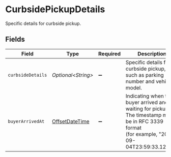 # CurbsidePickupDetails

Specific details for curbside pickup.


## Fields

| Field                                                                                                                                            | Type                                                                                                                                             | Required                                                                                                                                         | Description                                                                                                                                      | Example                                                                                                                                          |
| ------------------------------------------------------------------------------------------------------------------------------------------------ | ------------------------------------------------------------------------------------------------------------------------------------------------ | ------------------------------------------------------------------------------------------------------------------------------------------------ | ------------------------------------------------------------------------------------------------------------------------------------------------ | ------------------------------------------------------------------------------------------------------------------------------------------------ |
| `curbsideDetails`                                                                                                                                | *Optional\<String>*                                                                                                                              | :heavy_minus_sign:                                                                                                                               | Specific details for curbside pickup, such as parking number and vehicle model.                                                                  |                                                                                                                                                  |
| `buyerArrivedAt`                                                                                                                                 | [OffsetDateTime](https://docs.oracle.com/javase/8/docs/api/java/time/OffsetDateTime.html)                                                        | :heavy_minus_sign:                                                                                                                               | Indicating when the buyer arrived and is waiting for pickup. The timestamp must be in RFC 3339 format<br/>(for example, "2016-09-04T23:59:33.123Z"). | 2016-09-04T23:59:33.123Z                                                                                                                         |